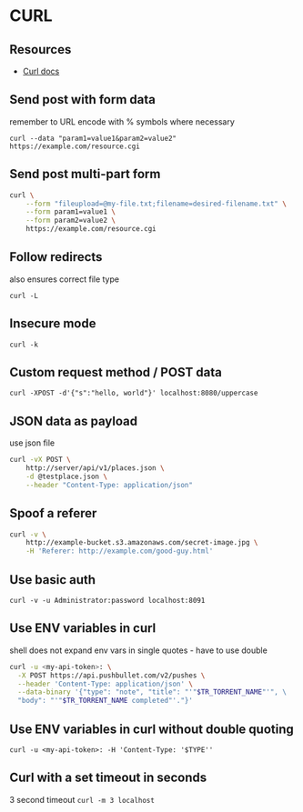 # CURL

## Resources

- [Curl docs](https://curl.se/docs/)

## Send post with form data

remember to URL encode with % symbols where necessary

`curl --data "param1=value1&param2=value2" https://example.com/resource.cgi`

## Send post multi-part form

```bash
curl \
    --form "fileupload=@my-file.txt;filename=desired-filename.txt" \
    --form param1=value1 \
    --form param2=value2 \
    https://example.com/resource.cgi
```

## Follow redirects

also ensures correct file type

`curl -L`

## Insecure mode

`curl -k`

## Custom request method / POST data

`curl -XPOST -d'{"s":"hello, world"}' localhost:8080/uppercase`

## JSON data as payload

use json file

```bash
curl -vX POST \
    http://server/api/v1/places.json \
    -d @testplace.json \
    --header "Content-Type: application/json"
```

## Spoof a referer

```bash
curl -v \
    http://example-bucket.s3.amazonaws.com/secret-image.jpg \
    -H 'Referer: http://example.com/good-guy.html'
```

## Use basic auth

`curl -v -u Administrator:password localhost:8091`

## Use ENV variables in curl

shell does not expand env vars in single quotes - have to use double

```bash
curl -u <my-api-token>: \
  -X POST https://api.pushbullet.com/v2/pushes \
  --header 'Content-Type: application/json' \
  --data-binary '{"type": "note", "title": "'"$TR_TORRENT_NAME"'", \
  "body": "'"$TR_TORRENT_NAME completed"'."}'
```

## Use ENV variables in curl without double quoting

`curl -u <my-api-token>: -H 'Content-Type: '$TYPE''`


## Curl with a set timeout in seconds
3 second timeout
`curl -m 3 localhost`